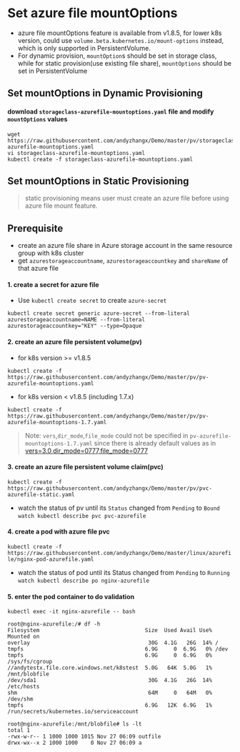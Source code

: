 # Set azure file mountOptions
 - azure file mountOptions feature is available from v1.8.5, for lower k8s version, could use `volume.beta.kubernetes.io/mount-options` instead, which is only supported in PersistentVolume.
 - For dynamic provision, `mountOption`s should be set in storage class, while for static provision(use existing file share), `mountOptions` should be set in PersistentVolume
 
## Set mountOptions in Dynamic Provisioning
#### download `storageclass-azurefile-mountoptions.yaml` file and modify `mountOptions` values
```
wget https://raw.githubusercontent.com/andyzhangx/Demo/master/pv/storageclass-azurefile-mountoptions.yaml
vi storageclass-azurefile-mountoptions.yaml
kubectl create -f storageclass-azurefile-mountoptions.yaml
```

## Set mountOptions in Static Provisioning
> static provisioning means user must create an azure file before using azure file mount feature.

## Prerequisite
 - create an azure file share in Azure storage account in the same resource group with k8s cluster
 - get `azurestorageaccountname`, `azurestorageaccountkey` and `shareName` of that azure file
 
#### 1. create a secret for azure file
 - Use `kubectl create secret` to create `azure-secret`
```
kubectl create secret generic azure-secret --from-literal azurestorageaccountname=NAME --from-literal azurestorageaccountkey="KEY" --type=Opaque
```

#### 2. create an azure file persistent volume(pv)
 - for k8s version >= v1.8.5
```
kubectl create -f https://raw.githubusercontent.com/andyzhangx/Demo/master/pv/pv-azurefile-mountoptions.yaml
```
 - for k8s version < v1.8.5 (including 1.7.x)
```
kubectl create -f https://raw.githubusercontent.com/andyzhangx/Demo/master/pv/pv-azurefile-mountoptions-1.7.yaml
```
> Note: `vers`,`dir_mode`,`file_mode` could not be specified in `pv-azurefile-mountoptions-1.7.yaml` since there is already default values as in [vers=3.0,dir_mode=0777,file_mode=0777](https://github.com/kubernetes/kubernetes/blob/release-1.7/pkg/volume/azure_file/azure_file.go#L215)


#### 3. create an azure file persistent volume claim(pvc)
```kubectl create -f https://raw.githubusercontent.com/andyzhangx/Demo/master/pv/pvc-azurefile-static.yaml```

 - watch the status of pv until its `Status` changed from `Pending` to `Bound`
```watch kubectl describe pvc pvc-azurefile```

#### 4. create a pod with azure file pvc
```kubectl create -f https://raw.githubusercontent.com/andyzhangx/Demo/master/linux/azurefile/nginx-pod-azurefile.yaml```

 - watch the status of pod until its Status changed from `Pending` to `Running`
```watch kubectl describe po nginx-azurefile```

#### 5. enter the pod container to do validation
```kubectl exec -it nginx-azurefile -- bash```

```
root@nginx-azurefile:/# df -h
Filesystem                                 Size  Used Avail Use% Mounted on
overlay                                     30G  4.1G   26G  14% /
tmpfs                                      6.9G     0  6.9G   0% /dev
tmpfs                                      6.9G     0  6.9G   0% /sys/fs/cgroup
//andytestx.file.core.windows.net/k8stest  5.0G   64K  5.0G   1% /mnt/blobfile
/dev/sda1                                   30G  4.1G   26G  14% /etc/hosts
shm                                         64M     0   64M   0% /dev/shm
tmpfs                                      6.9G   12K  6.9G   1% /run/secrets/kubernetes.io/serviceaccount

root@nginx-azurefile:/mnt/blobfile# ls -lt
total 1
-rwx-w-r-- 1 1000 1000 1015 Nov 27 06:09 outfile
drwx-wx--x 2 1000 1000    0 Nov 27 06:09 a
```
